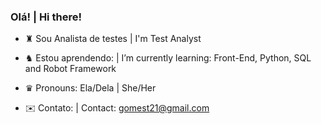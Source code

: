 ### Olá! | Hi there! 

- ♜ Sou Analista de testes | I'm Test Analyst
- ♞ Estou aprendendo: | I’m currently learning: Front-End, Python, SQL and Robot Framework
- ♛ Pronouns: Ela/Dela | She/Her

- ✉️ Contato: | Contact: gomest21@gmail.com

